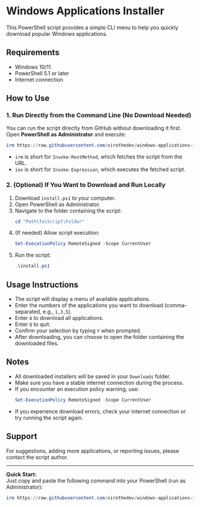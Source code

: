 # Windows Applications Installer

This PowerShell script provides a simple CLI menu to help you quickly download popular Windows applications.

## Requirements

- Windows 10/11
- PowerShell 5.1 or later
- Internet connection

## How to Use

### 1. Run Directly from the Command Line (No Download Needed)

You can run the script directly from GitHub without downloading it first.  
Open **PowerShell as Administrator** and execute:

```powershell
irm https://raw.githubusercontent.com/xirothedev/windows-applications-installer/main/install.ps1 | iex
```

- `irm` is short for `Invoke-RestMethod`, which fetches the script from the URL.
- `iex` is short for `Invoke-Expression`, which executes the fetched script.

### 2. (Optional) If You Want to Download and Run Locally

1. Download `install.ps1` to your computer.
2. Open PowerShell as Administrator.
3. Navigate to the folder containing the script:
   ```powershell
   cd "Path\To\Script\Folder"
   ```
4. (If needed) Allow script execution:
   ```powershell
   Set-ExecutionPolicy RemoteSigned -Scope CurrentUser
   ```
5. Run the script:
   ```powershell
   .\install.ps1
   ```

## Usage Instructions

- The script will display a menu of available applications.
- Enter the numbers of the applications you want to download (comma-separated, e.g., `1,3,5`).
- Enter `A` to download all applications.
- Enter `Q` to quit.
- Confirm your selection by typing `Y` when prompted.
- After downloading, you can choose to open the folder containing the downloaded files.

## Notes

- All downloaded installers will be saved in your `Downloads` folder.
- Make sure you have a stable internet connection during the process.
- If you encounter an execution policy warning, use:
  ```powershell
  Set-ExecutionPolicy RemoteSigned -Scope CurrentUser
  ```
- If you experience download errors, check your internet connection or try running the script again.

## Support

For suggestions, adding more applications, or reporting issues, please contact the script author.

---

**Quick Start:**  
Just copy and paste the following command into your PowerShell (run as Administrator):

```powershell
irm https://raw.githubusercontent.com/xirothedev/windows-applications-installer/main/install.ps1 | iex
```